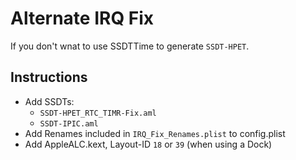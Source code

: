 # Alternate IRQ Fix
If you don't wnat to use SSDTTime to generate `SSDT-HPET`.

## Instructions

- Add SSDTs:
	- `SSDT-HPET_RTC_TIMR-Fix.aml` 
	- `SSDT-IPIC.aml`
- Add Renames included in `IRQ_Fix_Renames.plist` to config.plist
- Add AppleALC.kext, Layout-ID `18` or `39` (when using a Dock)
